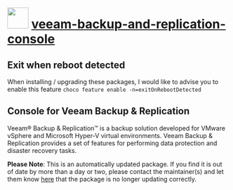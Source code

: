 # <img src="https://cdn.jsdelivr.net/gh/mkevenaar/chocolatey-packages@96276f2fee6fb9febe308d4397ec4b5427a62093/icons/veeam-backup-and-replication-console.png" width="48" height="48"/> [veeam-backup-and-replication-console](https://community.chocolatey.org/packages/veeam-backup-and-replication-console)

## Exit when reboot detected

When installing / upgrading these packages, I would like to advise you to enable this feature `choco feature enable -n=exitOnRebootDetected`

## Console for Veeam Backup & Replication

Veeam® Backup & Replication™ is a backup solution developed for VMware vSphere and Microsoft Hyper-V virtual environments. Veeam Backup & Replication provides a set of features for performing data protection and disaster recovery tasks.

**Please Note**: This is an automatically updated package. If you find it is
out of date by more than a day or two, please contact the maintainer(s) and
let them know [here](https://github.com/mkevenaar/chocolatey-packages/issues) that the package is no longer updating correctly.
